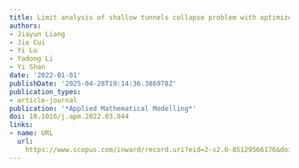 ```yaml
---
title: Limit analysis of shallow tunnels collapse problem with optimized solution
authors:
- Jiayun Liang
- Jie Cui
- Yi Lu
- Yadong Li
- Yi Shan
date: '2022-01-01'
publishDate: '2025-04-28T19:14:36.386978Z'
publication_types:
- article-journal
publication: '*Applied Mathematical Modelling*'
doi: 10.1016/j.apm.2022.03.044
links:
- name: URL
  url: 
    https://www.scopus.com/inward/record.uri?eid=2-s2.0-85129566176&doi=10.1016%2fj.apm.2022.03.044&partnerID=40&md5=bd8a8abc1e7ed194b8478866712b1fad
---
```

